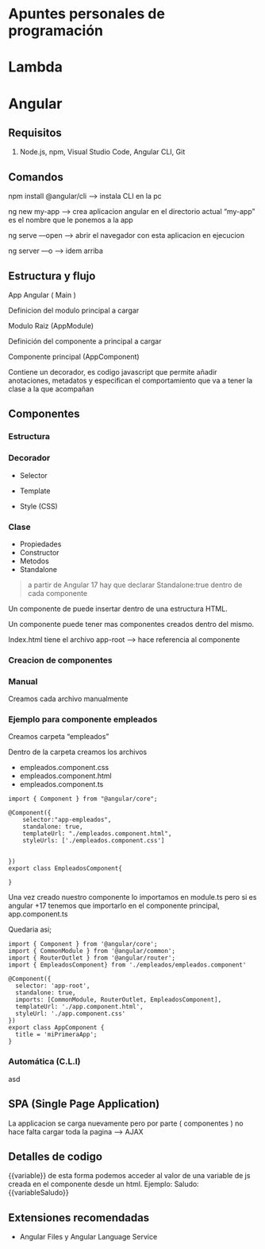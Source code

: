 # Apuntes personales de programación


# Lambda

# Angular

## Requisitos

1. Node.js, npm, Visual Studio Code, Angular CLI, Git

## Comandos

npm install @angular/cli    —> instala CLI en la pc

ng new my-app   —> crea aplicacion angular en el directorio actual “my-app” es el nombre que le ponemos a la app

ng serve —open —>  abrir el navegador con esta aplicacion en ejecucion

ng server —o    —> idem arriba

## Estructura y flujo

App Angular ( Main )

Definicion del modulo principal a cargar

Modulo Raiz (AppModule)

Definición del componente a principal a cargar

Componente principal (AppComponent)

Contiene un decorador, es codigo javascript que permite añadir anotaciones, metadatos y especifican el comportamiento que va a tener la clase a la que acompañan

## Componentes

### Estructura

### Decorador

- Selector
    
    

- Template

- Style (CSS)
    
    

### Clase

- Propiedades
- Constructor
- Metodos
- Standalone

> a partir de Angular 17 hay que declarar Standalone:true dentro de cada componente
> 

Un componente de puede insertar dentro de una estructura HTML.

Un componente puede tener mas componentes creados dentro del mismo.

Index.html tiene el archivo app-root —> hace referencia al componente

### Creacion de componentes

### Manual

Creamos cada archivo manualmente

### Ejemplo para componente empleados

Creamos carpeta “empleados”

Dentro de la carpeta creamos los archivos

- empleados.component.css
- empleados.component.html
- empleados.component.ts

```tsx
import { Component } from "@angular/core";

@Component({
    selector:"app-empleados",
    standalone: true,
    templateUrl: "./empleados.component.html",
    styleUrls: ['./empleados.component.css']

    
})
export class EmpleadosComponent{

}
```

Una vez creado nuestro componente lo importamos en module.ts pero si es angular +17 tenemos que importarlo en el componente principal, app.component.ts

Quedaria asi;

```
import { Component } from '@angular/core';
import { CommonModule } from '@angular/common';
import { RouterOutlet } from '@angular/router';
import { EmpleadosComponent} from './empleados/empleados.component'

@Component({
  selector: 'app-root',
  standalone: true,
  imports: [CommonModule, RouterOutlet, EmpleadosComponent],
  templateUrl: './app.component.html',
  styleUrl: './app.component.css'
})
export class AppComponent {
  title = 'miPrimeraApp';
}

```

### Automática (C.L.I)

asd

## SPA (Single Page Application)

La applicacion se carga nuevamente pero por parte ( componentes ) no hace falta cargar toda la pagina —> AJAX

## Detalles de codigo

{{variable}}  de esta forma podemos acceder al valor de una variable de js creada en el componente desde un html. Ejemplo: <span> Saludo: {{variableSaludo}}</span>

## Extensiones recomendadas

- Angular Files y Angular Language Service
    
    
